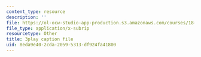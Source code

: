 ```yaml
---
content_type: resource
description: ''
file: https://ol-ocw-studio-app-production.s3.amazonaws.com/courses/18-06sc-linear-algebra-fall-2011/8eda9e402cda20595313df924fa41800_M0Sa8fLOajA.srt
file_type: application/x-subrip
resourcetype: Other
title: 3play caption file
uid: 8eda9e40-2cda-2059-5313-df924fa41800
---
```

